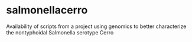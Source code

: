 # salmonellacerro
Availability of scripts from a project using genomics to better characterize the nontyphoidal Salmonella serotype Cerro
